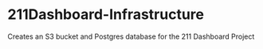 # 211Dashboard-Infrastructure
Creates an S3 bucket and Postgres database for the 211 Dashboard Project
